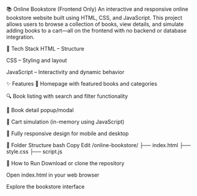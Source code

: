 📚 Online Bookstore (Frontend Only)
An interactive and responsive online bookstore website built using HTML, CSS, and JavaScript. This project allows users to browse a collection of books, view details, and simulate adding books to a cart—all on the frontend with no backend or database integration.

🔧 Tech Stack
HTML – Structure

CSS – Styling and layout

JavaScript – Interactivity and dynamic behavior

✨ Features
🧭 Homepage with featured books and categories

🔍 Book listing with search and filter functionality

📘 Book detail popup/modal

🛒 Cart simulation (in-memory using JavaScript)

📱 Fully responsive design for mobile and desktop

📁 Folder Structure
bash
Copy
Edit
/online-bookstore/
├── index.html
├── style.css
├── script.js


🚀 How to Run
Download or clone the repository

Open index.html in your web browser

Explore the bookstore interface
